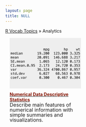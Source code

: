 ```yaml
---
layout: page
title: NULL
---
```


[R Vocab Topics](index) &#187; Analytics

<STYLE TYPE="text/css"> 
<!-- 
.nomargin {
  margin-top: 0px;
  padding: 0px;
}

.headmargin {
  margin-top: 10px;
  margin-bottom: 0px;
  padding: 0px;
}
--> 
</STYLE>



<div style="width: 150%;">

<div style="float: left; width: 30%; margin-right: 1em; margin-left: 1em;">

<a href="http://bradleyboehmke.github.io/tutorials/descriptives_numeric">
<img src="/public/images/analytics/descriptives/descriptive_stats_numeric_icon.png" style="display: block; margin: auto;" />
</a>

<h4 class="headmargin"><a href="http://bradleyboehmke.github.io/tutorials/descriptives_numeric"><font color="#821122;">Numerical Data Descriptive Statistics</font></a></h4>
<p class="nomargin" style="line-height:1.0"><font size="3">Describe main features of numerical information with simple summaries and visualizations.</font></p>


</div>
 
<div style="float: left; width: 30%; margin-right: 1em; margin-left: 1em;">


 
</div>
 
 
<div style="float: left; width: 30%; margin-right: 1em; margin-left: 1em;">


</div>

<br style="clear: left;" />
</div>

